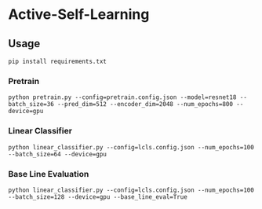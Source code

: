 # Active-Self-Learning

## Usage
```
pip install requirements.txt
```
### Pretrain 

```
python pretrain.py --config=pretrain.config.json --model=resnet18 --batch_size=36 --pred_dim=512 --encoder_dim=2048 --num_epochs=800 --device=gpu
```

### Linear Classifier 
```
python linear_classifier.py --config=lcls.config.json --num_epochs=100 --batch_size=64 --device=gpu
```

### Base Line Evaluation

```
python linear_classifier.py --config=lcls.config.json --num_epochs=100 --batch_size=128 --device=gpu --base_line_eval=True
```
